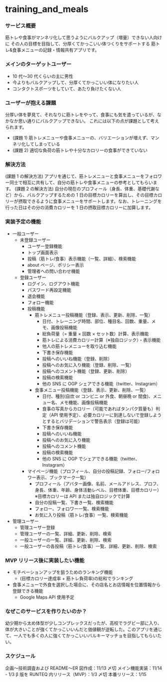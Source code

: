# training_and_meals

### サービス概要

筋トレや食事がマンネリ化して思うようにバルクアップ（増量）できない人向けに
その人の目標を目指して、分厚くてかっこいい体つくりをサポートする
筋トレ&食事メニューの記録・情報共有アプリです。

### メインのターゲットユーザー

- 10 代〜30 代くらいの主に男性
- 今よりもバルクアップして、分厚くてかっこいい体になりたい人
- コンタクトスポーツをしていて、あたり負けたくない人

### ユーザーが抱える課題

分厚い体を夢見て、それなりに筋トレをやって、食事にも気を遣っているが、なかなか思い通りにバルクアップできない。
これには以下の点が課題として考えられます。

- (課題 1) 筋トレメニューや食事メニューの、バリエーションが増えず、マンネリ化してしまっている
- (課題 2) 適切な負荷の筋トレや十分なカロリーの食事ができていない

### 解決方法

(課題 1 の解決方法)
アプリを通じて、筋トレメニューと食事メニューをフォロワー同士で相互に共有して、自分の筋トレや食事メニューの参考としてもらいます。
(課題 2 の解決方法)
自分の現在のプロフィール（身長、体重、基礎代謝など）から、バルクアップするための 1 日の目標カロリーを算出し、その目標カロリーが摂取できるように食事メニューをサポートします。なお、トレーニングを行った日はその分の消費カロリーを 1 日の摂取目標カロリーに加算します。

### 実装予定の機能

- 一般ユーザー
  - 未登録ユーザー
    - ユーザー登録機能
    - トップ画面表示
    - 投稿（筋トレ/食事）表示機能（一覧、詳細）、検索機能
    - about ページ、ポリシー表示
    - 管理者への問い合わせ機能
  - 登録ユーザー
    - ログイン、ログアウト機能
    - パスワード再設定機能
    - 退会機能
    - フォロー機能
    - 投稿機能
      - 筋トレメニュー投稿機能（登録、表示、更新、削除、一覧）
        - 日付、トレーニング時間、部位、種目名、回数、重量、メモ、画像投稿機能
        - 総負荷量（= 重量 × 回数 × セット数）計算、表示機能
        - 筋トレによる消費カロリー計算（※独自ロジック）・表示機能
        - 他人の筋トレメニューを取り込む機能
        - 下書き保存機能
        - 投稿へのいいね機能（登録、削除）
        - 投稿へのお気に入り機能（登録、削除、一覧）
        - 投稿へのコメント機能（登録、更新、削除）
        - 投稿の検索機能
        - 他の SNS に OGP シェアできる機能（twitter、Instagram）
      - 食事メニュー投稿機能（登録、表示、更新、削除、一覧）
        - 日付、種別(自炊 or コンビニ or 外食、朝昼晩 or 間食)、メニュー名、メモ機能、画像投稿機能
        - 食事の写真からカロリー（可能であればタンパク質量も）判定（API 使用予定）、必要カロリーに到達しないで登録しようとするとバリデーションで警告表示（登録は可能）
        - 下書き保存機能
        - 投稿へのいいね機能
        - 投稿へのお気に入り機能
        - 投稿へのコメント機能
        - 投稿の検索機能
        - 他の SNS に OGP でシェアできる機能（twitter、Instagram）
    - マイページ機能（プロフィール、自分の投稿記録、フォロー/フォロワー表示、ブックマーク一覧）
      - プロフィール（アバター画像、名前、メールアドレス、プロフ、身長、体重、年齢、身体活動レベル、目標体重、目標カロリー）※目標カロリーは API または独自ロジックで計算
      - 自分の投稿一覧、下書き一覧、検索機能
      - フォロー、フォロワー一覧、検索機能
      - お気に入り投稿（筋トレ/食事）一覧、検索機能
- 管理ユーザー
  - 管理ユーザー登録
  - 管理ユーザーの一覧、詳細、更新、削除、検索
  - 一般ユーザーの一覧、詳細、更新、削除、検索
  - 一般ユーザーの各投稿（筋トレ/食事）一覧、詳細、更新、削除、検索

### MVP リリース後に実装したい機能

- モチベーションアップを狙うためのランキング機能
  - (目標カロリー達成率 + 筋トレ負荷率)の総和でランキング
- 食事メニューで外食を選択した場合に、その店名とお店情報を位置情報から登録できる機能
  - Google Maps API 使用予定

### なぜこのサービスを作りたいのか？

幼少期から太め体型が少しコンプレックスだったが、高校でラグビー部に入り、体が大きいことが強くてかっこいいんだと価値観が逆転した。このアプリを通じて、一人でも多くの人に強くてかっこいいバルキーマッチョを目指してもらいたい。

### スケジュール

企画〜技術調査および
README〜ER 図作成：11/13 〆切
メイン機能実装：11/14 - 1/3
β 版を RUNTEQ 内リリース（MVP）：1/3 〆切
本番リリース：1/15
